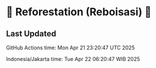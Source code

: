 
# 🌳 Reforestation (Reboisasi) 🌲

## Last Updated

GitHub Actions time: Mon Apr 21 23:20:47 UTC 2025

Indonesia/Jakarta time: Tue Apr 22 06:20:47 WIB 2025

